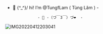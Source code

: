 - 👋 \{^_^}/ hi! I’m @TungfLam ( Tùng Lâm ) -

                 - 👀 -（づ￣3￣）づ❤️  -

![IMG20220412203041](https://github.com/TungfLam/TungfLam/assets/117633264/00c71e7d-50f4-46b1-8c3f-57dba67141a8)
